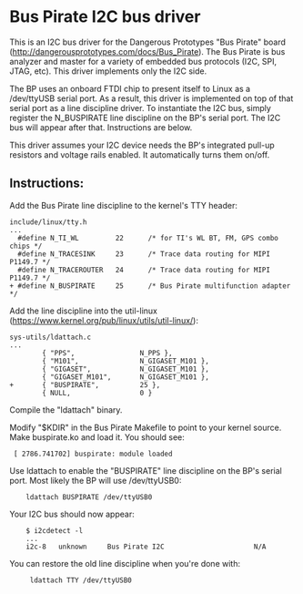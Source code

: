 # Bus Pirate I2C bus driver

This is an I2C bus driver for the Dangerous Prototypes "Bus Pirate" board
(http://dangerousprototypes.com/docs/Bus_Pirate).  The Bus Pirate is bus
analyzer and master for a variety of embedded bus protocols (I2C, SPI, JTAG,
etc).  This driver implements only the I2C side.

The BP uses an onboard FTDI chip to present itself to Linux as a /dev/ttyUSB
serial port. As a result, this driver is implemented on top of that serial
port as a line discipline driver.  To instantiate the I2C bus, simply
register the N_BUSPIRATE line discipline on the BP's serial port.  The I2C
bus will appear after that. Instructions are below.

This driver assumes your I2C device needs the BP's integrated pull-up
resistors and voltage rails enabled.  It automatically turns them on/off.


Instructions:
---
Add the Bus Pirate line discipline to the kernel's TTY header:
```
include/linux/tty.h
...
  #define N_TI_WL         22      /* for TI's WL BT, FM, GPS combo chips */
  #define N_TRACESINK     23      /* Trace data routing for MIPI P1149.7 */
  #define N_TRACEROUTER   24      /* Trace data routing for MIPI P1149.7 */
+ #define N_BUSPIRATE     25      /* Bus Pirate multifunction adapter */
```
Add the line discipline into the util-linux (https://www.kernel.org/pub/linux/utils/util-linux/):
```
sys-utils/ldattach.c
...
        { "PPS",                N_PPS },
        { "M101",               N_GIGASET_M101 },
        { "GIGASET",            N_GIGASET_M101 },
        { "GIGASET_M101",       N_GIGASET_M101 },
+       { "BUSPIRATE",          25 },
        { NULL,                 0 }
```
Compile the "ldattach" binary. 

Modify "$KDIR" in the Bus Pirate Makefile to point to your kernel source. Make buspirate.ko and load it.  You should see:
```
 [ 2786.741702] buspirate: module loaded
```
Use ldattach to enable the "BUSPIRATE" line discipline on the BP's serial port.  Most likely the BP will use /dev/ttyUSB0:
```
	ldattach BUSPIRATE /dev/ttyUSB0
```
Your I2C bus should now appear:
```
	$ i2cdetect -l
	...
	i2c-8	unknown   	Bus Pirate I2C                  	N/A
```
You can restore the old line discipline when you're done with:
```
	 ldattach TTY /dev/ttyUSB0
```
